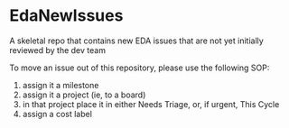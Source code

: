 # EdaNewIssues
A skeletal repo that contains new EDA issues that are not yet initially reviewed by the dev team

To move an issue out of this repository, please use the following SOP:

1. assign it a milestone
2. assign it a project (ie, to a board)
3. in that project place it in either Needs Triage, or, if urgent, This Cycle
4. assign a cost label

